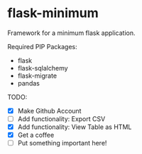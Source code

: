 # flask-minimum
Framework for a minimum flask application.

Required PIP Packages:
- flask
- flask-sqlalchemy
- flask-migrate
- pandas

TODO:
- [x] Make Github Account
- [ ] Add functionality: Export CSV
- [x] Add functionality: View Table as HTML
- [x] Get a coffee
- [ ] Put something important here!
